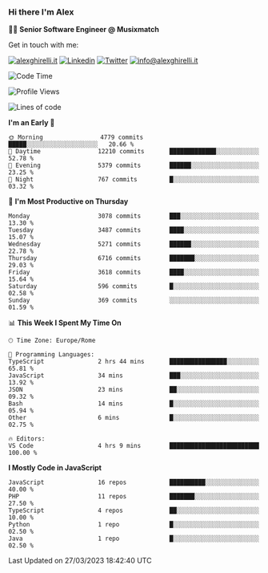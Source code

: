 ### Hi there I'm Alex

👨‍💻 __Senior Software Engineer @ Musixmatch__

Get in touch with me:

[![alexghirelli.it](https://img.shields.io/static/v1?label=alexghirelli.it&message=%20&color=red&logo=&style=flat-square&logoColor=white)](https://www.alexghirelli.it/)
[![Linkedin](https://img.shields.io/static/v1?label=Linkedin&message=%20&color=blue&logo=Linkedin&style=flat-square&logoColor=white)](https://linkedin.com/in/alexghirelli)
[![Twitter](https://img.shields.io/static/v1?label=Twitter&message=%20&color=blue&logo=Twitter&style=flat-square&logoColor=white)](https://twitter.com/alexGhirelli)
[![info@alexghirelli.it](https://img.shields.io/static/v1?label=info@alexghirelli.it&message=%20&color=red&logo=gmail&style=flat-square&logoColor=white)](mailto:info@alexghirelli.it)

<!--START_SECTION:waka-->
![Code Time](http://img.shields.io/badge/Code%20Time-7%2C386%20hrs%208%20mins-blue)

![Profile Views](http://img.shields.io/badge/Profile%20Views-0-blue)

![Lines of code](https://img.shields.io/badge/From%20Hello%20World%20I%27ve%20Written-32.9%20million%20lines%20of%20code-blue)

**I'm an Early 🐤** 

```text
🌞 Morning                4779 commits        █████░░░░░░░░░░░░░░░░░░░░   20.66 % 
🌆 Daytime                12210 commits       █████████████░░░░░░░░░░░░   52.78 % 
🌃 Evening                5379 commits        ██████░░░░░░░░░░░░░░░░░░░   23.25 % 
🌙 Night                  767 commits         █░░░░░░░░░░░░░░░░░░░░░░░░   03.32 % 
```
📅 **I'm Most Productive on Thursday** 

```text
Monday                   3078 commits        ███░░░░░░░░░░░░░░░░░░░░░░   13.30 % 
Tuesday                  3487 commits        ████░░░░░░░░░░░░░░░░░░░░░   15.07 % 
Wednesday                5271 commits        ██████░░░░░░░░░░░░░░░░░░░   22.78 % 
Thursday                 6716 commits        ███████░░░░░░░░░░░░░░░░░░   29.03 % 
Friday                   3618 commits        ████░░░░░░░░░░░░░░░░░░░░░   15.64 % 
Saturday                 596 commits         █░░░░░░░░░░░░░░░░░░░░░░░░   02.58 % 
Sunday                   369 commits         ░░░░░░░░░░░░░░░░░░░░░░░░░   01.59 % 
```


📊 **This Week I Spent My Time On** 

```text
🕑︎ Time Zone: Europe/Rome

💬 Programming Languages: 
TypeScript               2 hrs 44 mins       ████████████████░░░░░░░░░   65.81 % 
JavaScript               34 mins             ███░░░░░░░░░░░░░░░░░░░░░░   13.92 % 
JSON                     23 mins             ██░░░░░░░░░░░░░░░░░░░░░░░   09.32 % 
Bash                     14 mins             █░░░░░░░░░░░░░░░░░░░░░░░░   05.94 % 
Other                    6 mins              █░░░░░░░░░░░░░░░░░░░░░░░░   02.75 % 

🔥 Editors: 
VS Code                  4 hrs 9 mins        █████████████████████████   100.00 % 
```

**I Mostly Code in JavaScript** 

```text
JavaScript               16 repos            ██████████░░░░░░░░░░░░░░░   40.00 % 
PHP                      11 repos            ███████░░░░░░░░░░░░░░░░░░   27.50 % 
TypeScript               4 repos             ██░░░░░░░░░░░░░░░░░░░░░░░   10.00 % 
Python                   1 repo              █░░░░░░░░░░░░░░░░░░░░░░░░   02.50 % 
Java                     1 repo              █░░░░░░░░░░░░░░░░░░░░░░░░   02.50 % 
```




 Last Updated on 27/03/2023 18:42:40 UTC
<!--END_SECTION:waka-->
